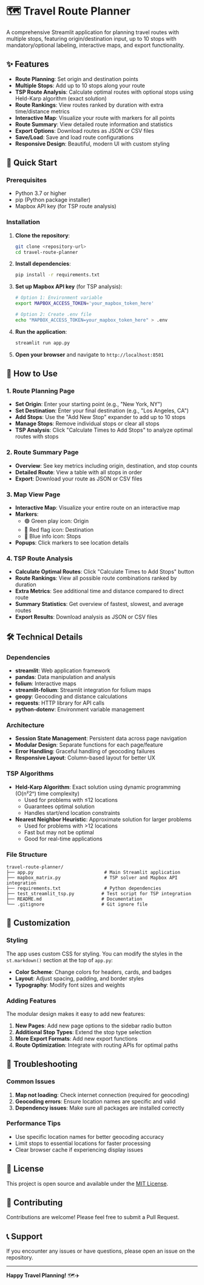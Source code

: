 # 🗺️ Travel Route Planner

A comprehensive Streamlit application for planning travel routes with multiple stops, featuring origin/destination input, up to 10 stops with mandatory/optional labeling, interactive maps, and export functionality.

## ✨ Features

- **Route Planning**: Set origin and destination points
- **Multiple Stops**: Add up to 10 stops along your route
- **TSP Route Analysis**: Calculate optimal routes with optional stops using Held-Karp algorithm (exact solution)
- **Route Rankings**: View routes ranked by duration with extra time/distance metrics
- **Interactive Map**: Visualize your route with markers for all points
- **Route Summary**: View detailed route information and statistics
- **Export Options**: Download routes as JSON or CSV files
- **Save/Load**: Save and load route configurations
- **Responsive Design**: Beautiful, modern UI with custom styling

## 🚀 Quick Start

### Prerequisites

- Python 3.7 or higher
- pip (Python package installer)
- Mapbox API key (for TSP route analysis)

### Installation

1. **Clone the repository**:
   ```bash
   git clone <repository-url>
   cd travel-route-planner
   ```

2. **Install dependencies**:
   ```bash
   pip install -r requirements.txt
   ```

3. **Set up Mapbox API key** (for TSP analysis):
   ```bash
   # Option 1: Environment variable
   export MAPBOX_ACCESS_TOKEN='your_mapbox_token_here'
   
   # Option 2: Create .env file
   echo "MAPBOX_ACCESS_TOKEN=your_mapbox_token_here" > .env
   ```

4. **Run the application**:
   ```bash
   streamlit run app.py
   ```

5. **Open your browser** and navigate to `http://localhost:8501`

## 📖 How to Use

### 1. Route Planning Page

- **Set Origin**: Enter your starting point (e.g., "New York, NY")
- **Set Destination**: Enter your final destination (e.g., "Los Angeles, CA")
- **Add Stops**: Use the "Add New Stop" expander to add up to 10 stops
- **Manage Stops**: Remove individual stops or clear all stops
- **TSP Analysis**: Click "Calculate Times to Add Stops" to analyze optimal routes with stops

### 2. Route Summary Page

- **Overview**: See key metrics including origin, destination, and stop counts
- **Detailed Route**: View a table with all stops in order
- **Export**: Download your route as JSON or CSV files

### 3. Map View Page

- **Interactive Map**: Visualize your entire route on an interactive map
- **Markers**: 
  - 🟢 Green play icon: Origin
  - 🔴 Red flag icon: Destination
  - 🔵 Blue info icon: Stops
- **Popups**: Click markers to see location details

### 4. TSP Route Analysis

- **Calculate Optimal Routes**: Click "Calculate Times to Add Stops" button
- **Route Rankings**: View all possible route combinations ranked by duration
- **Extra Metrics**: See additional time and distance compared to direct route
- **Summary Statistics**: Get overview of fastest, slowest, and average routes
- **Export Results**: Download analysis as JSON or CSV files

## 🛠️ Technical Details

### Dependencies

- **streamlit**: Web application framework
- **pandas**: Data manipulation and analysis
- **folium**: Interactive maps
- **streamlit-folium**: Streamlit integration for folium maps
- **geopy**: Geocoding and distance calculations
- **requests**: HTTP library for API calls
- **python-dotenv**: Environment variable management

### Architecture

- **Session State Management**: Persistent data across page navigation
- **Modular Design**: Separate functions for each page/feature
- **Error Handling**: Graceful handling of geocoding failures
- **Responsive Layout**: Column-based layout for better UX

### TSP Algorithms

- **Held-Karp Algorithm**: Exact solution using dynamic programming (O(n²2ⁿ) time complexity)
  - Used for problems with ≤12 locations
  - Guarantees optimal solution
  - Handles start/end location constraints
- **Nearest Neighbor Heuristic**: Approximate solution for larger problems
  - Used for problems with >12 locations
  - Fast but may not be optimal
  - Good for real-time applications

### File Structure

```
travel-route-planner/
├── app.py                          # Main Streamlit application
├── mapbox_matrix.py                # TSP solver and Mapbox API integration
├── requirements.txt                # Python dependencies
├── test_streamlit_tsp.py          # Test script for TSP integration
├── README.md                      # Documentation
└── .gitignore                     # Git ignore file
```

## 🎨 Customization

### Styling

The app uses custom CSS for styling. You can modify the styles in the `st.markdown()` section at the top of `app.py`:

- **Color Scheme**: Change colors for headers, cards, and badges
- **Layout**: Adjust spacing, padding, and border styles
- **Typography**: Modify font sizes and weights

### Adding Features

The modular design makes it easy to add new features:

1. **New Pages**: Add new page options to the sidebar radio button
2. **Additional Stop Types**: Extend the stop type selection
3. **More Export Formats**: Add new export functions
4. **Route Optimization**: Integrate with routing APIs for optimal paths

## 🔧 Troubleshooting

### Common Issues

1. **Map not loading**: Check internet connection (required for geocoding)
2. **Geocoding errors**: Ensure location names are specific and valid
3. **Dependency issues**: Make sure all packages are installed correctly

### Performance Tips

- Use specific location names for better geocoding accuracy
- Limit stops to essential locations for faster processing
- Clear browser cache if experiencing display issues

## 📝 License

This project is open source and available under the [MIT License](LICENSE).

## 🤝 Contributing

Contributions are welcome! Please feel free to submit a Pull Request.

## 📞 Support

If you encounter any issues or have questions, please open an issue on the repository.

---

**Happy Travel Planning!** 🗺️✈️